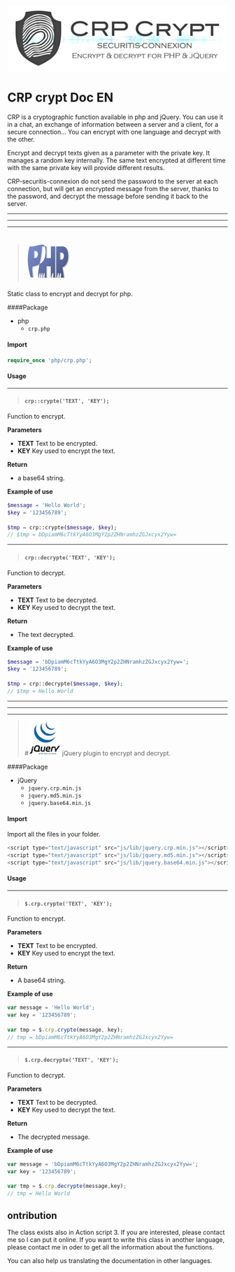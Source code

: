 ![logo](../img/CRPLogo.png)

# CRP crypt Doc EN

CRP is a cryptographic function available in php and jQuery. You can use it in a chat, an exchange of information between a server and a client, for a secure connection… You can encrypt with one language and decrypt with the other.

Encrypt and decrypt texts given as a parameter with the private key. It manages a random key internally. The same text encrypted at different time with the same private key will provide different results.

CRP-securitis-connexion do not send the password to the server at each connection, but will get an encrypted message from the server, thanks to the password, and decrypt the message before sending it back to the server.

***
***
***

> # ![icone](../img/php.png)
Static class to encrypt and decrypt for php.


####Package
* php
	* `crp.php`

#### Import
```php
require_once 'php/crp.php';
```

#### Usage
***
> #### `crp::crypte('TEXT', 'KEY');`
Function to encrypt.

**Parameters**
* **TEXT** Text to be encrypted.
* **KEY** Key used to encrypt the text.

**Return**
* a base64 string.

**Example of use**
```php
$message = 'Hello World';
$key = '123456789';

$tmp = crp::crypte($message, $key);
// $tmp = bDpiamM6cTtkYyA6O3MgY2p2ZHNramhzZGJxcyx2Yyw=
```

***

> #### `crp::decrypte('TEXT', 'KEY');`
Function to decrypt.

**Parameters**
* **TEXT** Text to be decrypted.
* **KEY** Key used to decrypt the text.

**Return**
* The text decrypted.

**Example of use**

```php
$message = 'bDpiamM6cTtkYyA6O3MgY2p2ZHNramhzZGJxcyx2Yyw=';
$key = '123456789';
	
$tmp = crp::decrypte($message, $key);
// $tmp = Hello World
```
***
***
***

> #![icone](../img/jquery.png) 
jQuery plugin to encrypt and decrypt.

####Package
* jQuery
	* `jquery.crp.min.js`
	* `jquery.md5.min.js`
	* `jquery.base64.min.js`

#### Import
Import all the files in your folder.
```js
<script type="text/javascript" src="js/lib/jquery.crp.min.js"></script>
<script type="text/javascript" src="js/lib/jquery.md5.min.js"></script>
<script type="text/javascript" src="js/lib/jquery.base64.min.js"></script>
```

#### Usage

***

> #### `$.crp.crypte('TEXT', 'KEY');`
Function to encrypt.

**Parameters**
* **TEXT** Text to be encrypted.
* **KEY** Key used to encrypt the text.

**Return**
* A base64 string.

**Example of use**
```js
var message = 'Hello World';
var key = '123456789';
	
var tmp = $.crp.crypte(message, key);
// tmp = bDpiamM6cTtkYyA6O3MgY2p2ZHNramhzZGJxcyx2Yyw=
```

***

> #### `$.crp.decrypte('TEXT', 'KEY');`
Function to decrypt.

**Parameters**
* **TEXT** Text to be decrypted.
* **KEY** Key used to decrypt the text.

**Return**
* The decrypted message.

**Example of use**
```js
var message = 'bDpiamM6cTtkYyA6O3MgY2p2ZHNramhzZGJxcyx2Yyw=';
var key = '123456789';
	
var tmp = $.crp.decrypte(message,key);
// tmp = Hello World
```

## ontribution

The class exists also in Action script 3. If you are interested, please contact me so I can put it online. If you want to write this class in another language, please contact me in oder to get all the information about the functions.

You can also help us translating the documentation in other languages.
